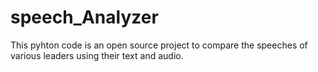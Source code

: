 # speech_Analyzer
This pyhton code is an open source project to compare the speeches of various leaders using their text and audio.
